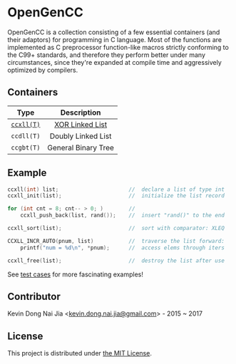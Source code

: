 # OpenGenCC

OpenGenCC is a collection consisting of a few essential containers (and their adaptors) for programming in C language. Most of the functions are implemented as C preprocessor function-like macros strictly conforming to the C99+ standards, and therefore they perform better under many circumstances, since they're expanded at compile time and aggressively optimized by compilers.


## Containers

|  Type                             |  Description                          |
|-----------------------------------|:-------------------------------------:|
| [`ccxll(T)`](tool/ccxll-call.pdf) | [XOR Linked List](doc/ccxll-list.pdf) |
|  `ccdll(T)`                       |  Doubly Linked List                   |
|  `ccgbt(T)`                       |  General Binary Tree                  |

## Example

```c
ccxll(int) list;                      //  declare a list of type int
ccxll_init(list);                     //  initialize the list record

for (int cnt = 8; cnt-- > 0; )        //
    ccxll_push_back(list, rand());    //  insert "rand()" to the end

ccxll_sort(list);                     //  sort with comparator: XLEQ

CCXLL_INCR_AUTO(pnum, list)           //  traverse the list forward:
    printf("num = %d\n", *pnum);      //  access elems through iters

ccxll_free(list);                     //  destroy the list after use
```

See [test cases](test) for more fascinating examples!

## Contributor

Kevin Dong Nai Jia <<kevin.dong.nai.jia@gmail.com>> - 2015 ~ 2017

## License

This project is distributed under [the MIT License](LICENSE).


